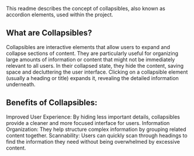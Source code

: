 This readme describes the concept of collapsibles, also known as accordion elements, used within the project.

## What are Collapsibles?

Collapsibles are interactive elements that allow users to expand and collapse sections of content. They are particularly useful for organizing large amounts of information or content that might not be immediately relevant to all users. In their collapsed state, they hide the content, saving space and decluttering the user interface. Clicking on a collapsible element (usually a heading or title) expands it, revealing the detailed information underneath.

## Benefits of Collapsibles:

Improved User Experience: By hiding less important details, collapsibles provide a cleaner and more focused interface for users.
Information Organization: They help structure complex information by grouping related content together.
Scannability: Users can quickly scan through headings to find the information they need without being overwhelmed by excessive content.